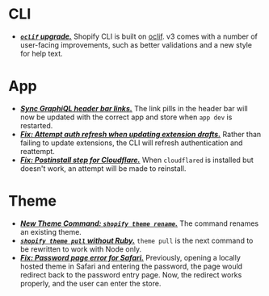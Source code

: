 # CLI
* ***[`oclif` upgrade.](https://github.com/Shopify/cli/pull/2975)*** Shopify CLI is built on [oclif](https://oclif.io/).
v3 comes with a number of user-facing improvements, such as better validations and a new style for help text.

# App
* ***[Sync GraphiQL header bar links.](https://github.com/Shopify/cli/pull/3232)*** The link pills in the header bar will
now be updated with the correct app and store when `app dev` is restarted.
* ***[Fix: Attempt auth refresh when updating extension drafts.](https://github.com/Shopify/cli/pull/3233)*** Rather than
failing to update extensions, the CLI will refresh authentication and reattempt.
* ***[Fix: Postinstall step for Cloudflare.](https://github.com/Shopify/cli/pull/3288)*** When `cloudflared` is
installed but doesn't work, an attempt will be made to reinstall.

# Theme
* ***[New Theme Command: `shopify theme rename`.](https://github.com/Shopify/cli/pull/3242)*** The command renames an
existing theme.
* ***[`shopify theme pull` without Ruby.](https://github.com/Shopify/cli/pull/3139)*** `theme pull` is the next command
to be rewritten to work with Node only.
* ***[Fix: Password page error for Safari.](https://github.com/Shopify/cli/pull/3249)*** Previously, opening a locally
hosted theme in Safari and entering the password, the page would redirect back to the password entry page. Now, the
redirect works properly, and the user can enter the store.
